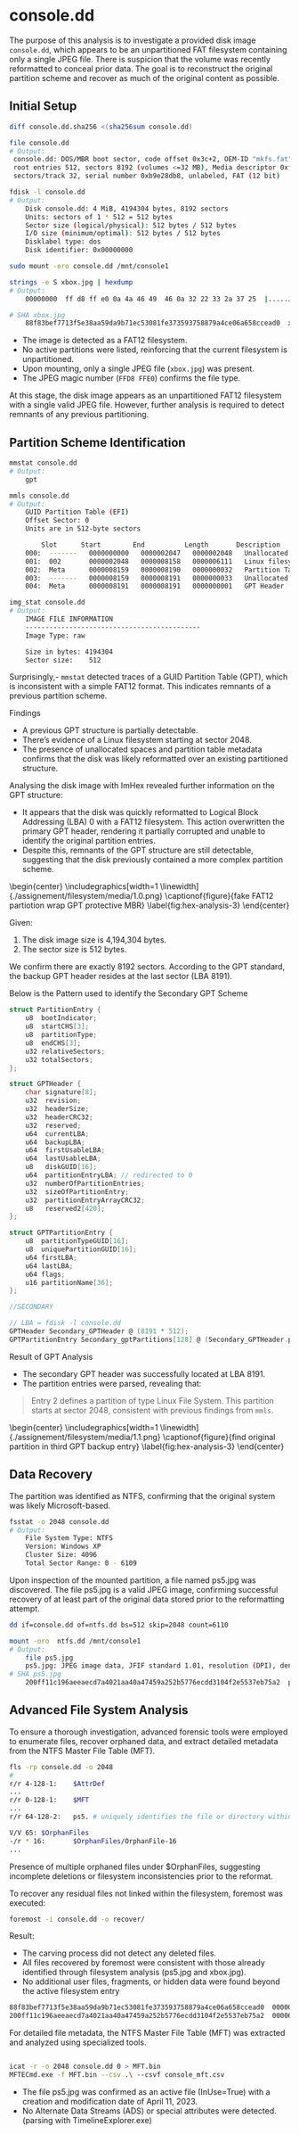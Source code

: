 # console.dd

The purpose of this analysis is to investigate a provided disk image `console.dd`, which appears to be an unpartitioned FAT filesystem containing only a single JPEG file. There is suspicion that the volume was recently reformatted to conceal prior data. The goal is to reconstruct the original partition scheme and recover as much of the original content as possible.

## Initial Setup

```bash
diff console.dd.sha256 <(sha256sum console.dd)

file console.dd
# Output:
 console.dd: DOS/MBR boot sector, code offset 0x3c+2, OEM-ID "mkfs.fat", sectors/cluster 4, 
 root entries 512, sectors 8192 (volumes <=32 MB), Media descriptor 0xf8, sectors/FAT 6, 
 sectors/track 32, serial number 0xb9e28db8, unlabeled, FAT (12 bit)

fdisk -l console.dd
# Output:
    Disk console.dd: 4 MiB, 4194304 bytes, 8192 sectors
    Units: sectors of 1 * 512 = 512 bytes
    Sector size (logical/physical): 512 bytes / 512 bytes
    I/O size (minimum/optimal): 512 bytes / 512 bytes
    Disklabel type: dos
    Disk identifier: 0x00000000

sudo mount -oro console.dd /mnt/console1

strings -e S xbox.jpg | hexdump
# Output:
    00000000  ff d8 ff e0 0a 4a 46 49  46 0a 32 22 33 2a 37 25  |.....JFIF.2"3*7%|
```

```bash
# SHA xbox.jpg
    88f83bef7713f5e38aa59da9b71ec53081fe373593758879a4ce06a658ccead0  xbox.jpg
```

- The image is detected as a FAT12 filesystem.
- No active partitions were listed, reinforcing that the current filesystem is unpartitioned.
- Upon mounting, only a single JPEG file (`xbox.jpg`) was present.
- The JPEG magic number (`FFD8 FFE0`) confirms the file type.

At this stage, the disk image appears as an unpartitioned FAT12 filesystem with a single valid JPEG file. However, further analysis is required to detect remnants of any previous partitioning.

## Partition Scheme Identification

```bash
mmstat console.dd
# Output:
    gpt

mmls console.dd
# Output:
    GUID Partition Table (EFI)
    Offset Sector: 0
    Units are in 512-byte sectors

        Slot      Start        End          Length       Description
    000:  -------   0000000000   0000002047   0000002048   Unallocated
    001:  002       0000002048   0000008158   0000006111   Linux filesystem
    002:  Meta      0000008159   0000008190   0000000032   Partition Table
    003:  -------   0000008159   0000008191   0000000033   Unallocated
    004:  Meta      0000008191   0000008191   0000000001   GPT Header

img_stat console.dd
# Output:
    IMAGE FILE INFORMATION
    --------------------------------------------
    Image Type: raw

    Size in bytes: 4194304
    Sector size:    512
```

Surprisingly,- `mmstat` detected traces of a GUID Partition Table (GPT), which is inconsistent with a simple FAT12 format. This indicates remnants of a previous partition scheme.

Findings

- A previous GPT structure is partially detectable.
- There’s evidence of a Linux filesystem starting at sector 2048.
- The presence of unallocated spaces and partition table metadata confirms that the disk was likely reformatted over an existing partitioned structure.


Analysing the disk image with ImHex revealed further information on the GPT structure:

- It appears that the disk was quickly reformatted to Logical Block Addressing (LBA) 0 with a FAT12 filesystem. This action overwritten the primary GPT header, rendering it partially corrupted and unable to identify the original partition entries.
- Despite this, remnants of the GPT structure are still detectable, suggesting that the disk previously contained a more complex partition scheme.

\begin{center}
\includegraphics[width=1 \linewidth]{./assignement/filesystem/media/1.0.png}
\captionof{figure}{fake FAT12 partiotion wrap GPT protective MBR}
\label{fig:hex-analysis-3}
\end{center}

Given:

1. The disk image size is 4,194,304 bytes.
2. The sector size is 512 bytes.

We confirm there are exactly 8192 sectors. According to the GPT standard, the backup GPT header resides at the last sector (LBA 8191).

Below is the Pattern used to identify the Secondary GPT Scheme

```c
struct PartitionEntry {
    u8  bootIndicator;
    u8  startCHS[3];
    u8  partitionType;
    u8  endCHS[3];
    u32 relativeSectors;
    u32 totalSectors;
};

struct GPTHeader {
    char signature[8];         
    u32  revision;              
    u32  headerSize;          
    u32  headerCRC32;          
    u32  reserved;              
    u64  currentLBA;            
    u64  backupLBA;             
    u64  firstUsableLBA; 
    u64  lastUsableLBA;
    u8   diskGUID[16];          
    u64  partitionEntryLBA; // redirected to 0
    u32  numberOfPartitionEntries; 
    u32  sizeOfPartitionEntry;     
    u32  partitionEntryArrayCRC32;  
    u8   reserved2[420];        
};

struct GPTPartitionEntry {
    u8  partitionTypeGUID[16];
    u8  uniquePartitionGUID[16];
    u64 firstLBA;
    u64 lastLBA;
    u64 flags;
    u16 partitionName[36]; 
};

//SECONDARY

// LBA = fdisk -l console.dd
GPTHeader Secondary_GPTHeader @ (8191 * 512);
GPTPartitionEntry Secondary_gptPartitions[128] @ (Secondary_GPTHeader.partitionEntryLBA * 512);
```

Result of GPT Analysis

- The secondary GPT header was successfully located at LBA 8191.
- The partition entries were parsed, revealing that:

> Entry 2 defines a partition of type Linux File System.
> This partition starts at sector 2048, consistent with previous findings from `mmls`.

\begin{center}
\includegraphics[width=1 \linewidth]{./assignement/filesystem/media/1.1.png}
\captionof{figure}{find original partition in third GPT backup entry}
\label{fig:hex-analysis-3}
\end{center}

## Data Recovery

The partition was identified as NTFS, confirming that the original system was likely Microsoft-based.

``` bash
fsstat -o 2048 console.dd
# Output:
    File System Type: NTFS
    Version: Windows XP
    Cluster Size: 4096
    Total Sector Range: 0 - 6109
```

Upon inspection of the mounted partition, a file named ps5.jpg was discovered.
The file ps5.jpg is a valid JPEG image, confirming successful recovery of at least part of the original data stored prior to the reformatting attempt.

```bash
dd if=console.dd of=ntfs.dd bs=512 skip=2048 count=6110

mount -oro  ntfs.dd /mnt/console1
# Output:
    file ps5.jpg
    ps5.jpg: JPEG image data, JFIF standard 1.01, resolution (DPI), density 72x72, segment length 16, baseline, precision 8, 400x225, components 3
# SHA ps5.jpg    
    200ff11c196aeeaecd7a4021aa40a47459a252b5776ecdd3104f2e5537eb75a2  ps5.jpg
```


## Advanced File System Analysis

To ensure a thorough investigation, advanced forensic tools were employed to enumerate files, recover orphaned data, and extract detailed metadata from the NTFS Master File Table (MFT).

```bash
fls -rp console.dd -o 2048
#
r/r 4-128-1:    $AttrDef
...
r/r 0-128-1:    $MFT
...
r/r 64-128-2:   ps5. # uniquely identifies the file or directory within the Master File Table.

V/V 65: $OrphanFiles
-/r * 16:       $OrphanFiles/OrphanFile-16
...

```

Presence of multiple orphaned files under $OrphanFiles, suggesting incomplete deletions or filesystem inconsistencies prior to the reformat.

To recover any residual files not linked within the filesystem, foremost was executed:

```bash
foremost -i console.dd -o recover/
```

Result:

- The carving process did not detect any deleted files.
- All files recovered by foremost were consistent with those already identified through filesystem analysis (ps5.jpg and xbox.jpg).
- No additional user files, fragments, or hidden data were found beyond the active filesystem entry

```bash
88f83bef7713f5e38aa59da9b71ec53081fe373593758879a4ce06a658ccead0  00000049.jpg
200ff11c196aeeaecd7a4021aa40a47459a252b5776ecdd3104f2e5537eb75a2  00006128.jpg
```

For detailed file metadata, the NTFS Master File Table (MFT) was extracted and analyzed using specialized tools.

```bash

icat -r -o 2048 console.dd 0 > MFT.bin
MFTECmd.exe -f MFT.bin --csv .\ --csvf console_mft.csv

```

- The file ps5.jpg was confirmed as an active file (InUse=True) with a creation and modification date of April 11, 2023.
- No Alternate Data Streams (ADS) or special attributes were detected. (parsing with TimelineExplorer.exe)


<!-- # Restore GPT from Backup

sudo losetup -fP console.dd
sudo gdisk /dev/loop0 -->